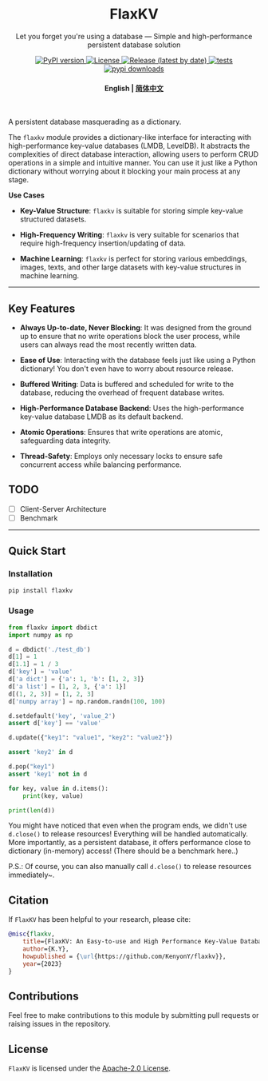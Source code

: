 
<h1 align="center">
    <br>
    FlaxKV
</h1>


<p align="center">
Let you forget you're using a database —
Simple and high-performance persistent database solution
</p>
<p align="center">
    <a href="https://pypi.org/project/flaxkv/">
        <img src="https://img.shields.io/pypi/v/flaxkv?color=brightgreen&style=flat-square" alt="PyPI version" >
    </a>
    <a href="https://github.com/KenyonY/flaxkv/blob/main/LICENSE">
        <img alt="License" src="https://img.shields.io/github/license/KenyonY/flaxkv.svg?color=blue&style=flat-square">
    </a>
    <a href="https://github.com/KenyonY/flaxkv/releases">
        <img alt="Release (latest by date)" src="https://img.shields.io/github/v/release/KenyonY/flaxkv?&style=flat-square">
    </a>
    <a href="https://github.com/KenyonY/flaxkv/actions/workflows/ci.yml">
        <img alt="tests" src="https://img.shields.io/github/actions/workflow/status/KenyonY/flaxkv/ci.yml?style=flat-square&label=tests">
    </a>
    <a href="https://pypistats.org/packages/flaxkv">
        <img alt="pypi downloads" src="https://img.shields.io/pypi/dm/flaxkv?style=flat-square">
    </a>
</p>

<h4 align="center">
    <p>
        <b>English</b> |
        <a href="https://github.com/KenyonY/flaxkv/blob/main/README_ZH.md">简体中文</a> 
    </p>
</h4>

<p >
<br>
</p>


A persistent database masquerading as a dictionary.

The `flaxkv` module provides a dictionary-like interface for interacting with high-performance key-value databases (LMDB, LevelDB).
It abstracts the complexities of direct database interaction, allowing users to perform CRUD operations in a simple and 
intuitive manner. You can use it just like a Python dictionary without worrying about it blocking your main process at any stage.

**Use Cases**

- **Key-Value Structure**: `flaxkv` is suitable for storing simple key-value structured datasets.
 
- **High-Frequency Writing**: `flaxkv` is very suitable for scenarios that require high-frequency insertion/updating of data.
  
- **Machine Learning**: `flaxkv` is perfect for storing various embeddings, images, texts, and other large datasets with key-value structures in machine learning.

---

## Key Features

- **Always Up-to-date, Never Blocking**: It was designed from the ground up to ensure that no write operations block the user process, while users can always read the most recently written data.

- **Ease of Use**: Interacting with the database feels just like using a Python dictionary! You don't even have to worry about resource release.

- **Buffered Writing**: Data is buffered and scheduled for write to the database, reducing the overhead of frequent database writes.

- **High-Performance Database Backend**: Uses the high-performance key-value database LMDB as its default backend.

- **Atomic Operations**: Ensures that write operations are atomic, safeguarding data integrity.

- **Thread-Safety**: Employs only necessary locks to ensure safe concurrent access while balancing performance.

## TODO

- [ ] Client-Server Architecture
- [ ] Benchmark
---

## Quick Start

### Installation
```bash
pip install flaxkv
```
### Usage

```python
from flaxkv import dbdict
import numpy as np

d = dbdict('./test_db')
d[1] = 1
d[1.1] = 1 / 3
d['key'] = 'value'
d['a dict'] = {'a': 1, 'b': [1, 2, 3]}
d['a list'] = [1, 2, 3, {'a': 1}]
d[(1, 2, 3)] = [1, 2, 3]
d['numpy array'] = np.random.randn(100, 100)

d.setdefault('key', 'value_2')
assert d['key'] == 'value'

d.update({"key1": "value1", "key2": "value2"})

assert 'key2' in d

d.pop("key1")
assert 'key1' not in d

for key, value in d.items():
    print(key, value)

print(len(d))
```

You might have noticed that even when the program ends, we didn't use `d.close()` to release resources! 
Everything will be handled automatically.
More importantly, as a persistent database, it offers performance close to dictionary (in-memory) access!
(There should be a benchmark here..)

P.S.: Of course, you can also manually call `d.close()` to release resources immediately~.

## Citation
If `FlaxKV` has been helpful to your research, please cite:
```bibtex
@misc{flaxkv,
    title={FlaxKV: An Easy-to-use and High Performance Key-Value Database Solution},
    author={K.Y},
    howpublished = {\url{https://github.com/KenyonY/flaxkv}},
    year={2023}
}
```

## Contributions
Feel free to make contributions to this module by submitting pull requests or raising issues in the repository.

## License
`FlaxKV` is licensed under the [Apache-2.0 License](./LICENSE).


